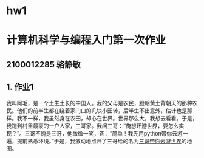 # hw1
# 计算机科学与编程入门第一次作业
## 2100012285 骆静敏
## 1. 作业1
我叫阿毛，是一个土生土长的中国人。我的父母是农民，脸朝黄土背朝天的那种农民。他们的前半生都在绕着家门口的几块小田转，后半生不出意外，估计也是那样。我不一样，我虽然身在农田，却心在世界。世界那么大，我想去看看。于是，我跑到村里最豪的一户人家，三哥家。我问三哥：“俺想环游世界，要怎么实现？”。三哥不愧是三哥，他微微一笑，答：“简单！我先用python带你云游一遍，提前熟悉环境。”于是，我激动地点开了三哥给的名为[三哥带你云游世界](https://course.pku.edu.cn/)的地图。
